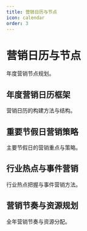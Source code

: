 ```yaml
---
title: 营销日历与节点
icon: calendar
order: 3
---
```


# 营销日历与节点

年度营销节点规划。

## 年度营销日历框架

营销日历的构建方法与结构。

## 重要节假日营销策略

主要节假日的营销重点与策略。

## 行业热点与事件营销

行业热点把握与事件营销方法。

## 营销节奏与资源规划

全年营销节奏与资源分配。

